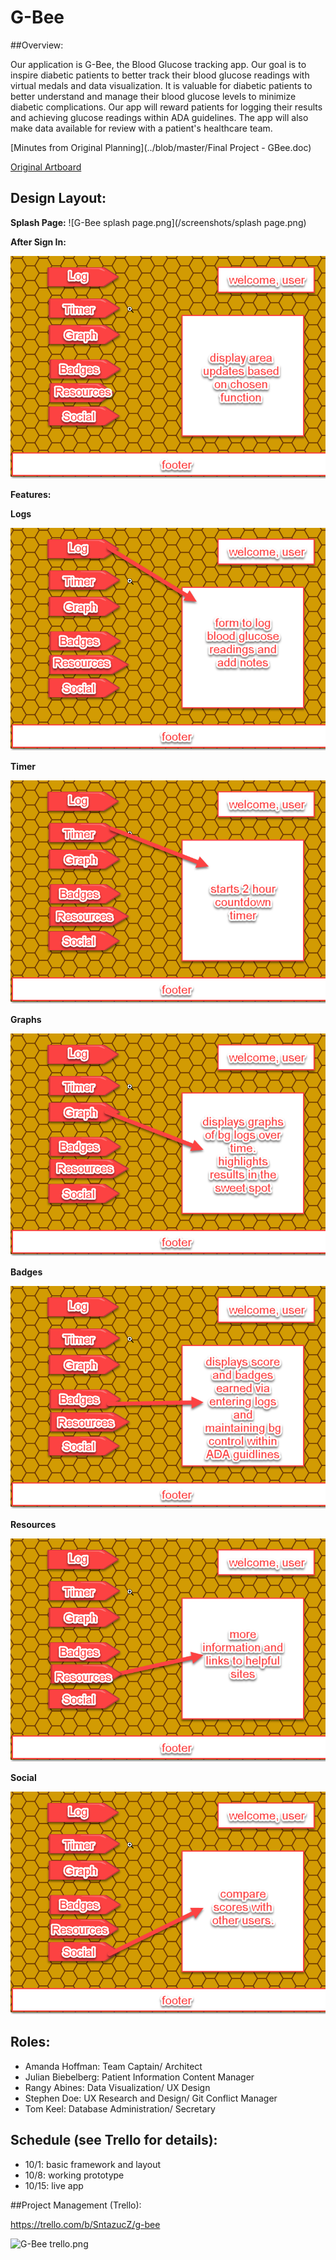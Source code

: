 # G-Bee

##Overview:

Our application is G-Bee, the Blood Glucose tracking app. Our goal is to inspire diabetic patients to better track their blood glucose readings with virtual medals and data visualization. It is valuable for diabetic patients to better understand and manage their blood glucose levels to minimize diabetic complications.  Our app will reward patients for logging their results and achieving glucose readings within ADA guidelines. The app will also make data available for review with a patient's healthcare team.

[Minutes from Original Planning](../blob/master/Final Project - GBee.doc)

[Original Artboard](../blob/master/gbee.pdf)


## Design Layout:

**Splash Page:**
![G-Bee splash page.png](/screenshots/splash page.png)


**After Sign In:**

![G-Bee afterSignIn.png](/screenshots/afterSignIn.png)

**Features:**

**Logs**

![G-Bee log.png](/screenshots/log.png)

**Timer**

![G-Bee timer.png](/screenshots/timer.png)

**Graphs**

![G-Bee graphs.png](/screenshots/graphs.png)

**Badges**

![G-Bee badges.png](/screenshots/badges.png)

**Resources**

![G-Bee resources.png](/screenshots/resources.png)

**Social**

![G-Bee social.png](/screenshots/social.png)


## Roles:

* Amanda Hoffman: Team Captain/ Architect
* Julian Biebelberg: Patient Information Content Manager
* Rangy Abines: Data Visualization/ UX Design
* Stephen Doe: UX Research and Design/ Git Conflict Manager
* Tom Keel: Database Administration/ Secretary

## Schedule (see Trello for details):

* 10/1: basic framework and layout
* 10/8: working prototype
* 10/15: live app

##Project Management (Trello):

https://trello.com/b/SntazucZ/g-bee

![G-Bee trello.png](/screeshots/trello.png)

